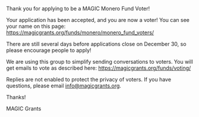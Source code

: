 Thank you for applying to be a MAGIC Monero Fund Voter!

Your application has been accepted, and you are now a voter! You can see your name on this page: https://magicgrants.org/funds/monero/monero_fund_voters/

There are still several days before applications close on December 30, so please encourage people to apply!

We are using this group to simplify sending conversations to voters. You will get emails to vote as described here: https://magicgrants.org/funds/voting/

Replies are not enabled to protect the privacy of voters. If you have questions, please email info@magicgrants.org.

Thanks!

MAGIC Grants